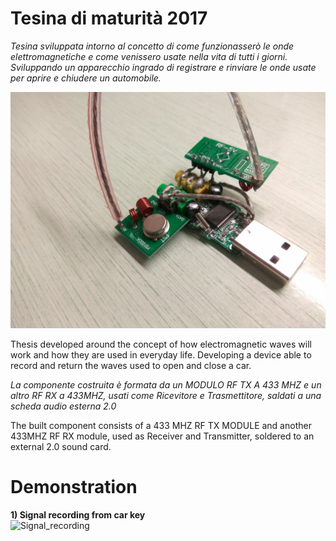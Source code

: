 # Tesina di maturità 2017
*Tesina sviluppata intorno al concetto di come funzionasserò le onde elettromagnetiche e come venissero usate nella vita di tutti i giorni.
Sviluppando un apparecchio ingrado di registrare e rinviare le onde usate per aprire e chiudere un automobile.*<br>

![Project](https://raw.githubusercontent.com/DarioDiPalma98/Tesina_2017/master/Project.jpg)

Thesis developed around the concept of how electromagnetic waves will work and how they are used in everyday life.
Developing a device able to record and return the waves used to open and close a car.<br>

*La componente costruita è formata da un MODULO RF TX A 433 MHZ e un altro RF RX a 433MHZ, usati come Ricevitore e Trasmettitore, saldati a una scheda audio esterna 2.0* <br>

The built component consists of a 433 MHZ RF TX MODULE and another 433MHZ RF RX module, used as Receiver and Transmitter, soldered to an external 2.0 sound card.
# Demonstration
**1) Signal recording from car key**<br>
![Signal_recording](https://github.com/DarioDiPalma98/Tesina_2017/blob/master/Signal_recording.gif?raw=true)
#



